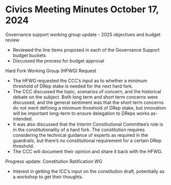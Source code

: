 # Civics Meeting Minutes October 17, 2024

Governance support working group update - 2025 objectives and budget review

* Reviewed the line items proposed in each of the Governance Support budget buckets
* Discussed the process for budget approval

Hard Fork Working Group (HFWG) Request

* The HFWG requested the CCC’s input as to whether a minimum threshold of DRep stake is needed for the next hard fork.
* The CCC discussed the topic, scenarios of concern, and the historical debate on the subject.  Both long term and short term concerns were discussed, and the general sentiment was that the short term concerns do not merit defining a minimum threshold of DRep stake, but innovation will be important long-term to ensure delegation to DReps works as-intended.
* It was also discussed that the Interim Constitutional Committee’s role is in the constitutionality of a hard fork. The constitution requires considering the technical guidance of experts as required in the guardrails, but there’s no constitutional requirement for a certain DRep threshold.
* The CCC will document their opinion and share it back with the HFWG.

Progress update: Constitution Ratification WG

* Interest in getting the ICC’s input on the constitution draft, potentially as a workshop to get their thoughts.
